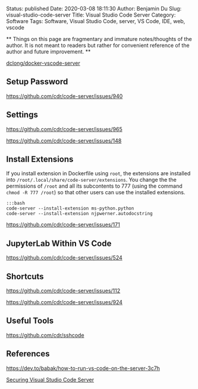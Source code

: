 Status: published
Date: 2020-03-08 18:11:30
Author: Benjamin Du
Slug: visual-studio-code-server
Title: Visual Studio Code Server
Category: Software
Tags: Software, Visual Studio Code, server, VS Code, IDE, web, vscode

**
Things on this page are fragmentary and immature notes/thoughts of the author.
It is not meant to readers but rather for convenient reference of the author and future improvement.
**


[dclong/docker-vscode-server](https://github.com/dclong/docker-vscode-server)

## Setup Password

https://github.com/cdr/code-server/issues/940

## Settings

https://github.com/cdr/code-server/issues/965

https://github.com/cdr/code-server/issues/148

## Install Extensions

If you install extension in Dockerfile using `root`,
the extensions are installed into `/root/.local/share/code-server/extensions`.
You change the the permissions of `/root` and all its subcontents to 777 
(using the command `chmod -R 777 /root`) 
so that other users can use the installed extensions.

    :::bash
    code-server --install-extension ms-python.python
    code-server --install-extension njpwerner.autodocstring

https://github.com/cdr/code-server/issues/171

## JupyterLab Within VS Code 

https://github.com/cdr/code-server/issues/524

## Shortcuts

https://github.com/cdr/code-server/issues/112

https://github.com/cdr/code-server/issues/924

## Useful Tools

https://github.com/cdr/sshcode

## References

https://dev.to/babak/how-to-run-vs-code-on-the-server-3c7h

[Securing Visual Studio Code Server](https://www.pomerium.io/recipes/vs-code-server.html#background)
